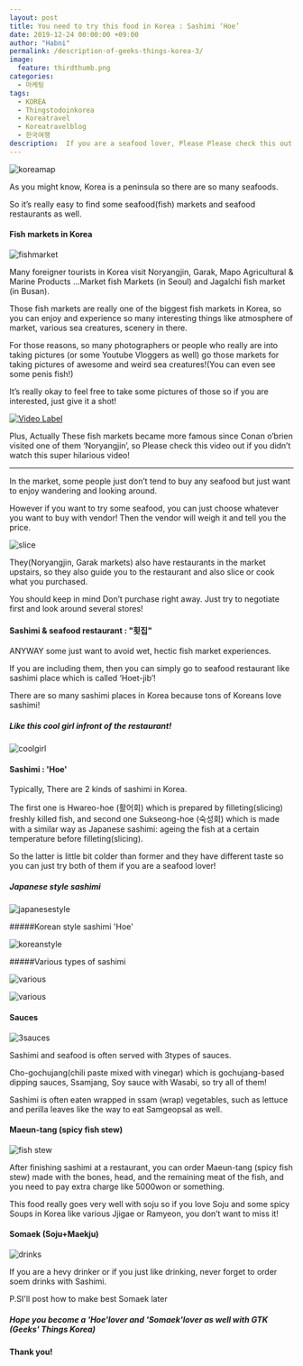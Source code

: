 ```yaml
---
layout: post
title: You need to try this food in Korea : Sashimi ‘Hoe’
date: 2019-12-24 00:00:00 +09:00
author: "Habni"
permalink: /description-of-geeks-things-korea-3/
image:
  feature: thirdthumb.png
categories:
  - 마케팅
tags:
  - KOREA
  - Thingstodoinkorea
  - Koreatravel
  - Koreatravelblog
  - 한국여행
description:  If you are a seafood lover, Please Please check this out! You should try Sashimi which is called 'Hoe' in Korea!
---
```


![koreamap](/img/post/03/map.jpg)

 As you might know, Korea is a peninsula so there are so many seafoods. 

So it’s really easy to find some seafood(fish) markets and seafood restaurants as well.







 #### Fish markets in Korea

![fishmarket](/img/post/03/market.jpg)



 Many foreigner tourists in Korea visit Noryangjin, Garak, Mapo Agricultural & Marine Products …Market fish Markets (in Seoul) and Jagalchi fish market (in Busan). 

 Those fish markets are really one of the biggest fish markets in Korea, so you can enjoy and experience so many interesting things like atmosphere of market, various sea creatures, scenery in there. 

 For those reasons, so many photographers or people who really are into taking pictures (or some Youtube Vloggers as well) go those markets for taking pictures of awesome and weird sea creatures!(You can even see some penis fish!) 



 It’s really okay to feel free to take some pictures of those so if you are interested, just give it a shot!







[![Video Label](http://teamcoco.com/node/93972/share.png)](https://youtu.be/-FzDN86CskA)

 Plus, Actually These fish markets became more famous since Conan o’brien visited one of them  ‘Noryangjin’, so Please check this video out if you didn’t watch this super hilarious video! 

<hr/>





 In the market, some people just don’t tend to buy any seafood but just want to enjoy wandering and looking around. 

 However if you want to try some seafood, you can just choose whatever you want to buy with vendor! Then the vendor will weigh it and tell you the price. 

![slice](/img/post/03/slice.jpg)

 They(Noryangjin, Garak markets) also have restaurants in the market upstairs, so they also guide you to the restaurant and also slice or cook what you purchased.

 You should keep in mind Don’t purchase right away. Just try to negotiate first and look around several stores! 







#### Sashimi & seafood restaurant : "횟집"

 ANYWAY some just want to avoid wet, hectic fish market experiences.

 If you are including them, then you can simply go to seafood restaurant like sashimi place which is called ‘Hoet-jib’!

 There are so many sashimi places in Korea because tons of Koreans love sashimi!

##### Like this cool girl infront of the restaurant!

![coolgirl](/img/post/03/coolgirl.jpg)







#### Sashimi : 'Hoe'

 Typically, There are 2 kinds of sashimi in Korea. 

 The first one is Hwareo-hoe (활어회) which is prepared by filleting(slicing) freshly killed fish, and second one Sukseong-hoe (숙성회) which is made with a similar way as Japanese sashimi: ageing the fish at a certain temperature before filleting(slicing). 

 So the latter is little bit colder than former and they have different taste so you can just try both of them if you are a seafood lover!



##### Japanese style sashimi

![japanesestyle](/img/post/03/jpss.jpg)



#####Korean style sashimi 'Hoe'

![koreanstyle](/img/post/03/krss.jpg)



#####Various types of sashimi

![various](/img/post/03/variousss.jpg)

![various](/img/post/03/variousss2.jpg)





#### Sauces

![3sauces](/img/post/03/3sauces.jpg)

  Sashimi and seafood is often served with 3types of sauces. 

 Cho-gochujang(chili paste mixed with vinegar) which is gochujang-based dipping sauces, Ssamjang, Soy sauce with Wasabi, so try all of them! 

 Sashimi is often eaten wrapped in ssam (wrap) vegetables, such as lettuce and perilla leaves like the way to eat Samgeopsal as well.





#### Maeun-tang (spicy fish stew)

![fish stew](/img/post/03/stew.jpg)

 After finishing sashimi at a restaurant, you can order Maeun-tang (spicy fish stew) made with the bones, head, and the remaining meat of the fish, and you need to pay extra charge like 5000won or something. 

 This food really goes very well with soju so if you love Soju and some spicy Soups in Korea like various Jjigae or Ramyeon, you don’t want to miss it!





#### Somaek (Soju+Maekju)

![drinks](/img/post/03/somaek.jpg)

 If you are a hevy drinker or if you just like drinking, never forget to order soem drinks with Sashimi.

P.SI'll post how to make best Somaek later

##### Hope you become a 'Hoe'lover and 'Somaek'lover as well with GTK (Geeks' Things Korea)

#### Thank you!

